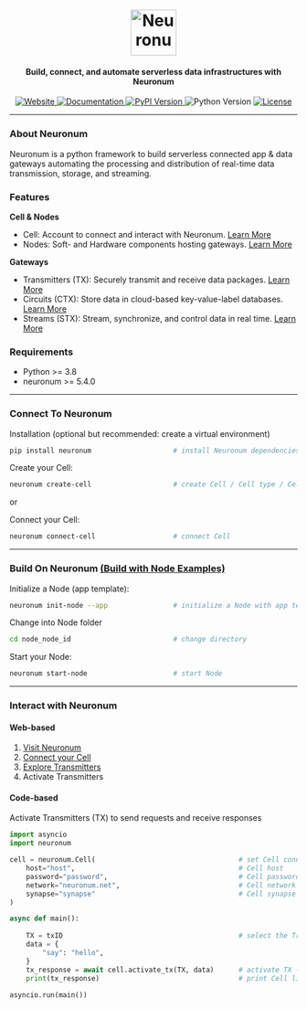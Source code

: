 <h1 align="center">
  <img src="https://neuronum.net/static/neuronum.svg" alt="Neuronum" width="80">
</h1>
<h4 align="center">Build, connect, and automate serverless data infrastructures with Neuronum</h4>

<p align="center">
  <a href="https://neuronum.net">
    <img src="https://img.shields.io/badge/Website-Neuronum-blue" alt="Website">
  </a>
  <a href="https://github.com/neuronumcybernetics/neuronum">
    <img src="https://img.shields.io/badge/Docs-Read%20now-green" alt="Documentation">
  </a>
  <a href="https://pypi.org/project/neuronum/">
    <img src="https://img.shields.io/pypi/v/neuronum.svg" alt="PyPI Version">
  </a>
  <img src="https://img.shields.io/badge/Python-3.8%2B-yellow" alt="Python Version">
  <a href="https://github.com/neuronumcybernetics/neuronum/blob/main/LICENSE.md">
    <img src="https://img.shields.io/badge/License-MIT-blue.svg" alt="License">
  </a>
</p>

---

### **About Neuronum**
Neuronum is a python framework to build serverless connected app & data gateways automating the processing and distribution of real-time data transmission, storage, and streaming.


### **Features**
**Cell & Nodes**
- Cell: Account to connect and interact with Neuronum. [Learn More](https://github.com/neuronumcybernetics/neuronum/tree/main/features/cell)
- Nodes: Soft- and Hardware components hosting gateways. [Learn More](https://github.com/neuronumcybernetics/neuronum/tree/main/features/nodes)

**Gateways**
- Transmitters (TX): Securely transmit and receive data packages. [Learn More](https://github.com/neuronumcybernetics/neuronum/tree/main/features/transmitters)
- Circuits (CTX): Store data in cloud-based key-value-label databases. [Learn More](https://github.com/neuronumcybernetics/neuronum/tree/main/features/circuits)
- Streams (STX): Stream, synchronize, and control data in real time. [Learn More](https://github.com/neuronumcybernetics/neuronum/tree/main/features/streams)

### Requirements
- Python >= 3.8
- neuronum >= 5.4.0

------------------

### **Connect To Neuronum**
Installation (optional but recommended: create a virtual environment)
```sh
pip install neuronum                    # install Neuronum dependencies
```

Create your Cell:
```sh
neuronum create-cell                    # create Cell / Cell type / Cell network 
```

or

Connect your Cell:
```sh
neuronum connect-cell                   # connect Cell
```

------------------


### **Build On Neuronum** **[(Build with Node Examples)](https://github.com/neuronumcybernetics/neuronum/tree/main/features/nodes)**
Initialize a Node (app template):
```sh
neuronum init-node --app                # initialize a Node with app template
```

Change into Node folder
```sh
cd node_node_id                         # change directory
```

Start your Node:
```sh
neuronum start-node                     # start Node
```

------------------

### **Interact with Neuronum**
#### **Web-based**
1. [Visit Neuronum](https://neuronum.net)
2. [Connect your Cell](https://neuronum.net/connect)
3. [Explore Transmitters](https://neuronum.net/explore)
4. Activate Transmitters

#### **Code-based**
Activate Transmitters (TX) to send requests and receive responses
```python
import asyncio
import neuronum

cell = neuronum.Cell(                                   # set Cell connection
    host="host",                                        # Cell host
    password="password",                                # Cell password
    network="neuronum.net",                             # Cell network -> neuronum.net
    synapse="synapse"                                   # Cell synapse
)

async def main():
                                                            
    TX = txID                                           # select the Transmitter TX
    data = {
        "say": "hello",
    }
    tx_response = await cell.activate_tx(TX, data)      # activate TX - > get response back
    print(tx_response)                                  # print Cell list
                                      
asyncio.run(main())
```

